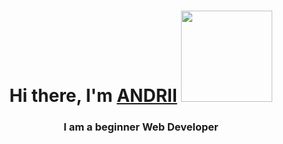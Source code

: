 <h1 align="center">Hi there, I'm <a href="https://andriiportfolio.tech" target="_blank">ANDRII</a> 
<img src="https://github.com/blackcater/blackcater/raw/main/images/Hi.gif" height="146"/></h1>
<h3 align="center">I am a beginner Web Developer</h3>
